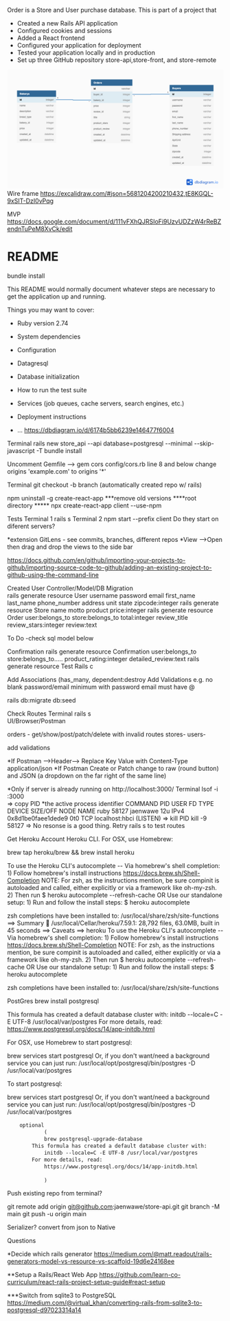 Order is a Store and User purchase database.  This is part of a project that 

  - Created a new Rails API application
  - Configured cookies and sessions
  - Added a React frontend
  - Configured your application for deployment
  - Tested your application locally and in production
  - Set up three GitHub repository   store-api,store-front, and store-remote


![Getting Started](./Bakery.png)
Wire frame
https://excalidraw.com/#json=5681204200210432,tE8KGQL-9xSIT-DzI0vPqg

MVP
https://docs.google.com/document/d/111vFXhQJRSIoFi9UzvUDZzW4rReBZendnTuPeM8XvCk/edit
# README

bundle install

This README would normally document whatever steps are necessary to get the
application up and running.

Things you may want to cover:

- Ruby version
  2.74

- System dependencies

- Configuration

- Datagresql

- Database initialization

- How to run the test suite

- Services (job queues, cache servers, search engines, etc.)

- Deployment instructions

- ...
  https://dbdiagram.io/d/6174b5bb6239e146477f6004



Terminal
rails new store_api --api database=postgresql --minimal --skip-javascript -T
bundle install

Uncomment
Gemfile --> gem cors 
config/cors.rb line 8 and below change origins 'example.com' to origins '\*'

Terminal
git checkout -b branch (automatically created repo w/ rails)


npm uninstall -g create-react-app         ***remove old versions
****root directory *****  npx create-react-app client --use-npm


Tests
Terminal 1      rails s
Terminal 2      npm start --prefix client
Do they start on diferent servers?

*extension GitLens - see commits, branches, different repos
*View -->Open then drag and drop the views to the side bar




https://docs.github.com/en/github/importing-your-projects-to-github/importing-source-code-to-github/adding-an-existing-project-to-github-using-the-command-line


Created User Controller/Model/DB Migration  
rails generate resource User username password email first_name last_name phone_number address unit state zipcode:integer
rails generate resource Store name motto product price:integer 
rails generate resource Order user:belongs_to store:belongs_to total:integer review_title review_stars:integer review:text

To Do -check sql model below








Confirmation
rails generate resource Confirmation user:belongs_to store:belongs_to..... product_rating:integer detailed_review:text
rails generate resource
Test Rails c

Add Associations (has_many, dependent:destroy
Add Validations e.g. no blank password/email minimum with password email must have @

rails db:migrate db:seed

Check Routes
Terminal
rails s   
UI/Browser/Postman

orders - get/show/post/patch/delete  with invalid routes
stores-
users-

add validations


*If Postman -->Header--> Replace Key Value with Content-Type application/json
*If Postman Create or Patch change to raw (round button) and JSON (a dropdown on the far right of the same line)

*Only if server is already running on http://localhost:3000/
Terminal 
lsof -i :3000   
        =>   copy PID *the active process identifier
        COMMAND   PID     USER   FD   TYPE             DEVICE SIZE/OFF NODE NAME
        ruby    58127 jaenwawe   12u  IPv4 0x8d1be0faee1dede9      0t0  TCP localhost:hbci (LISTEN)
        =>  kill PID
 kill -9 58127  => No resonse is a good thing.  Retry rails s to test routes

Get Heroku Account
Heroku CLI. For OSX, use Homebrew:

brew tap heroku/brew && brew install heroku

To use the Heroku CLI's autocomplete --
  Via homebrew's shell completion:
    1) Follow homebrew's install instructions https://docs.brew.sh/Shell-Completion
        NOTE: For zsh, as the instructions mention, be sure compinit is autoloaded
              and called, either explicitly or via a framework like oh-my-zsh.
    2) Then run
      $ heroku autocomplete --refresh-cache
  OR
  Use our standalone setup:
    1) Run and follow the install steps:
      $ heroku autocomplete

zsh completions have been installed to:
  /usr/local/share/zsh/site-functions
==> Summary
🍺  /usr/local/Cellar/heroku/7.59.1: 28,792 files, 63.0MB, built in 45 seconds
==> Caveats
==> heroku
To use the Heroku CLI's autocomplete --
  Via homebrew's shell completion:
    1) Follow homebrew's install instructions https://docs.brew.sh/Shell-Completion
        NOTE: For zsh, as the instructions mention, be sure compinit is autoloaded
              and called, either explicitly or via a framework like oh-my-zsh.
    2) Then run
      $ heroku autocomplete --refresh-cache
  OR
  Use our standalone setup:
    1) Run and follow the install steps:
      $ heroku autocomplete

zsh completions have been installed to:
  /usr/local/share/zsh/site-functions


PostGres
 brew install postgresql

This formula has created a default database cluster with:
  initdb --locale=C -E UTF-8 /usr/local/var/postgres
For more details, read:
  https://www.postgresql.org/docs/14/app-initdb.html

For OSX, use Homebrew to start postgresql:

  brew services start postgresql
Or, if you don't want/need a background service you can just run:
  /usr/local/opt/postgresql/bin/postgres -D /usr/local/var/postgres


To start postgresql:

  brew services start postgresql
Or, if you don't want/need a background service you can just run:
  /usr/local/opt/postgresql/bin/postgres -D /usr/local/var/postgres

        optional
                (
                brew postgresql-upgrade-database
            This formula has created a default database cluster with:
                initdb --locale=C -E UTF-8 /usr/local/var/postgres
            For more details, read:
                https://www.postgresql.org/docs/14/app-initdb.html

                )


Push existing repo from terminal?

git remote add origin git@github.com:jaenwawe/store-api.git
git branch -M main
git push -u origin main

Serializer?
convert from json to Native


Questions



*Decide which rails generator
https://medium.com/@matt.readout/rails-generators-model-vs-resource-vs-scaffold-19d6e24168ee

**Setup a Rails/React Web App
https://github.com/learn-co-curriculum/react-rails-project-setup-guide#react-setup

***Switch from sqlite3 to PostgreSQL
https://medium.com/@virtual_khan/converting-rails-from-sqlite3-to-postgresql-d97023314a14